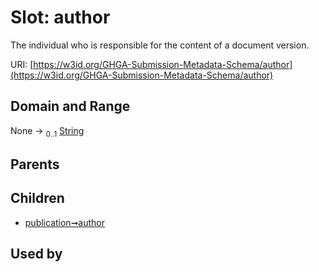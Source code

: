 
# Slot: author


The individual who is responsible for the content of a document version.

URI: [https://w3id.org/GHGA-Submission-Metadata-Schema/author](https://w3id.org/GHGA-Submission-Metadata-Schema/author)


## Domain and Range

None &#8594;  <sub>0..1</sub> [String](types/String.md)

## Parents


## Children

 *  [publication➞author](publication_author.md)

## Used by

